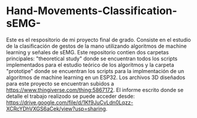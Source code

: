 # Hand-Movements-Classification-sEMG-
Este es el respositorio de mi proyecto final de grado.
Consiste en el estudio de la clasificación de gestos de la mano utilizando algoritmos de machine learning y señales de sEMG.
Este repositorio contien dos carpetas principales: "theoretical study" donde se encuentran todos los scripts implementados para el estudio teórico de los algoritmos
y la carpeta "prototipe" donde se encuentran los scripts para la implmentación de un algoritmos de machine learning en un ESP32.
Los archivos 3D diseñados para este proyecto se encuentran subidos a https://www.thingiverse.com/thing:5867172.
El informe escrito donde se detalle el trabajo realizodo se puede acceder desde: https://drive.google.com/file/d/1Kf9JuCvLdn0Lqzz-XCRcYDhVXGS6aCek/view?usp=sharing.

